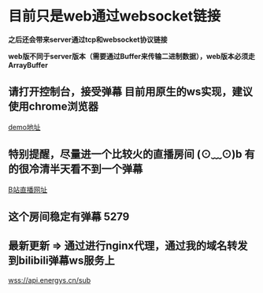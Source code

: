 # 目前只是web通过websocket链接

**之后还会带来server通过tcp和websocket协议链接**

**web版不同于server版本（需要通过Buffer来传输二进制数据），web版本必须走ArrayBuffer**

## 请打开控制台，接受弹幕  目前用原生的ws实现，建议使用chrome浏览器

[demo地址](https://leeeeeem.github.io/bilibili-web-socket/)

## 特别提醒，尽量进一个比较火的直播房间 (⊙﹏⊙)b 有的很冷清半天看不到一个弹幕

[B站直播网址](https://live.bilibili.com/)

##  这个房间稳定有弹幕 5279

## 最新更新 => 通过进行nginx代理，通过我的域名转发到bilibili弹幕ws服务上

[wss://api.energys.cn/sub](wss://api.energys.cn/sub)


